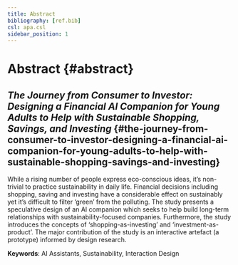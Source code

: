 ```yaml
---
title: Abstract
bibliography: [ref.bib]
csl: apa.csl
sidebar_position: 1
---
```


# Abstract {#abstract}

## *The Journey from Consumer to Investor: Designing a Financial AI Companion for Young Adults to Help with Sustainable Shopping, Savings, and Investing* {#the-journey-from-consumer-to-investor-designing-a-financial-ai-companion-for-young-adults-to-help-with-sustainable-shopping-savings-and-investing}

While a rising number of people express eco-conscious ideas, it’s non-trivial to practice sustainability in daily life. Financial decisions including shopping, saving and investing have a considerable effect on sustainably yet it’s difficult to filter ‘green’ from the polluting. The study presents a speculative design of an AI companion which seeks to help build long-term relationships with sustainability-focused companies. Furthermore, the study introduces the concepts of ‘shopping-as-investing’ and ‘investment-as-product’. The major contribution of the study is an interactive artefact (a prototype) informed by design research.

**Keywords**: AI Assistants, Sustainability, Interaction Design
